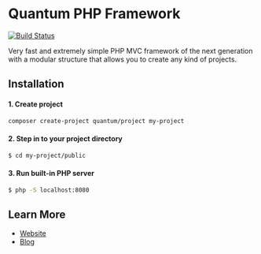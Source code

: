 # Quantum PHP Framework

[![Build Status](https://travis-ci.org/softberg/quantum-php-project.svg?branch=master)](https://travis-ci.org/softberg/quantum-php-project)

Very fast and extremely simple PHP MVC framework of the next generation with a modular structure that allows you to create any kind of projects.

## Installation

#### 1. Create project
```bash
composer create-project quantum/project my-project
```

#### 2. Step in to your project directory
```bash
$ cd my-project/public
```

#### 3. Run built-in PHP server
```bash
$ php -S localhost:8080
```

## Learn More

- [Website](https://quantum.softberg.org)
- [Blog](http://blog.softberg.org/category/quantum-php-framework/)
